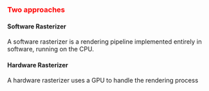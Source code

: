 <h3 style="color:red;"> Two approaches </h3>
<h4> Software Rasterizer </h4>
<p> 
    A software rasterizer is a rendering pipeline implemented entirely in software, running on the CPU.
<p>
<h4> Hardware Rasterizer </h4>
<p> 
    A hardware rasterizer uses a GPU to handle the rendering process
<p>
